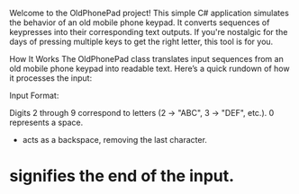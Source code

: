 Welcome to the OldPhonePad project! This simple C# application simulates the behavior of an old mobile phone keypad. It converts sequences of keypresses into their corresponding text outputs. If you're nostalgic for the days of pressing multiple keys to get the right letter, this tool is for you.

How It Works
The OldPhonePad class translates input sequences from an old mobile phone keypad into readable text. Here’s a quick rundown of how it processes the input:

Input Format:

Digits 2 through 9 correspond to letters (2 -> "ABC", 3 -> "DEF", etc.).
0 represents a space.
* acts as a backspace, removing the last character.
# signifies the end of the input.

